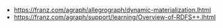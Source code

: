 
- https://franz.com/agraph/allegrograph/dynamic-materialization.lhtml
- https://franz.com/agraph/support/learning/Overview-of-RDFS++.lhtml